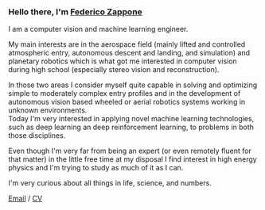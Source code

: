### Hello there, I'm [Federico Zappone](https://federicozappone.github.io)<br>

I am a computer vision and machine learning engineer.


My main interests are in the aerospace field (mainly lifted and controlled atmospheric entry, autonomous descent and landing, and simulation) and planetary robotics which is what got me interested in computer vision during high school (especially stereo vision and reconstruction).


In those two areas I consider myself quite capable in solving and optimizing simple to moderately complex entry profiles and in the development of autonomous vision based wheeled or aerial robotics systems working in unknown environments.\
Today I'm very interested in applying novel machine learning technologies, such as deep learning an deep reinforcement learning, to problems in both those disciplines.

Even though I'm very far from being an expert (or even remotely fluent for that matter) in the little free time at my disposal I find interest in high energy physics and I'm trying to study as much of it as I can.


I'm very curious about all things in life, science, and numbers.


[Email](mailto:federicozappone@gmail.com") / [CV](federicozappone_cv.pdf)
